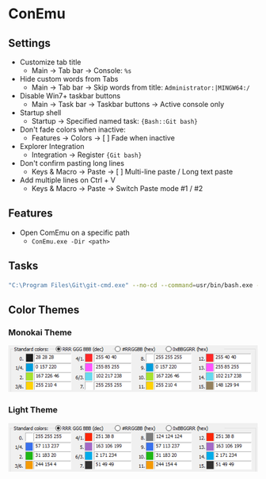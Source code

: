 # ConEmu

## Settings

 - Customize tab title
   - Main → Tab bar → Console: `%s`
 - Hide custom words from Tabs
   - Main → Tab bar → Skip words from title: `Administrator:|MINGW64:/`
 - Disable Win7+ taskbar buttons
   - Main → Task bar → Taskbar buttons → Active console only
 - Startup shell
   - Startup → Specified named task: `{Bash::Git bash}`
 - Don't fade colors when inactive:
   - Features → Colors → [ ] Fade when inactive
 - Explorer Integration
   - Integration → Register `{Git bash}`
 - Don't confirm pasting long lines
   - Keys & Macro → Paste → [ ] Multi-line paste / Long text paste
 - Add multiple lines on Ctrl + V
   - Keys & Macro → Paste → Switch Paste mode #1 / #2

## Features

 - Open ComEmu on a specific path
    - ```ConEmu.exe -Dir <path>```

## Tasks

```bash
"C:\Program Files\Git\git-cmd.exe" --no-cd --command=usr/bin/bash.exe -l -i  -new_console:d:D:\projects\dev\ -c "state-all; pause" -new_console:t:"state-all"
```

## Color Themes

### Monokai Theme

![ConEmu Monokai](conemu-monokai.png)

### Light Theme

![ConEmu Light](conemu-light.png)

